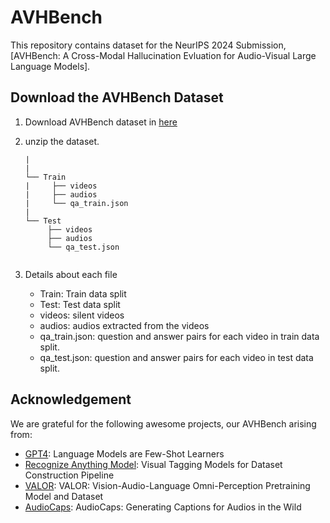 # AVHBench
This repository contains dataset for the NeurIPS 2024 Submission, \
[AVHBench: A Cross-Modal Hallucination Evluation for Audio-Visual Large Language Models].


## Download the AVHBench Dataset
1. Download AVHBench dataset in [here](https://github.com/AVHBench/AVHBench)
2. unzip the dataset.

    ```
    |
    |
    └── Train
    |     ├── videos
    |     ├── audios
    |     └── qa_train.json   
    |           
    └── Test
         ├── videos
         ├── audios
         └── qa_test.json  
             
    
    ``` 
3. Details about each file
   - Train: Train data split
   - Test: Test data split
   - videos: silent videos
   - audios: audios extracted from the videos
   - qa_train.json: question and answer pairs for each video in train data split.
   - qa_test.json: question and answer pairs for each video in test data split.
     


## Acknowledgement
We are grateful for the following awesome projects, our AVHBench arising from:
- [GPT4](https://arxiv.org/abs/2303.08774): Language Models are Few-Shot Learners
- [Recognize Anything Model](https://github.com/xinyu1205/recognize-anything): Visual Tagging Models for Dataset Construction Pipeline
- [VALOR](https://github.com/TXH-mercury/VALOR): VALOR: Vision-Audio-Language Omni-Perception Pretraining Model and Dataset
- [AudioCaps](https://audiocaps.github.io/): AudioCaps: Generating Captions for Audios in the Wild

